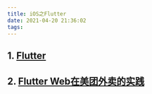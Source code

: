 ```yaml
---
title: iOS之Flutter
date: 2021-04-20 21:36:02
tags:  
---
```


## 1. [Flutter](../../../Flutters/Flutters指南/Flutter指南.md)

## 2. [Flutter Web在美团外卖的实践](https://zhuanlan.zhihu.com/p/358160453)
